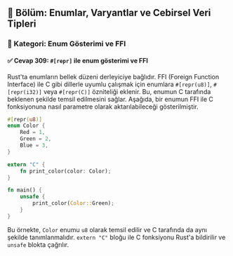 ## 📘 Bölüm: Enumlar, Varyantlar ve Cebirsel Veri Tipleri  
### 🔹 Kategori: Enum Gösterimi ve FFI  
#### ✅ Cevap 309: `#[repr]` ile enum gösterimi ve FFI

Rust'ta enumların bellek düzeni derleyiciye bağlıdır. FFI (Foreign Function Interface) ile C gibi dillerle uyumlu çalışmak için enumlara `#[repr(u8)]`, `#[repr(i32)]` veya `#[repr(C)]` özniteliği eklenir. Bu, enumun C tarafında beklenen şekilde temsil edilmesini sağlar. Aşağıda, bir enumun FFI ile C fonksiyonuna nasıl parametre olarak aktarılabileceği gösterilmiştir.

```rust
#[repr(u8)]
enum Color {
    Red = 1,
    Green = 2,
    Blue = 3,
}

extern "C" {
    fn print_color(color: Color);
}

fn main() {
    unsafe {
        print_color(Color::Green);
    }
}
```

Bu örnekte, `Color` enumu `u8` olarak temsil edilir ve C tarafında da aynı şekilde tanımlanmalıdır. `extern "C"` bloğu ile C fonksiyonu Rust'a bildirilir ve `unsafe` blokta çağrılır.
